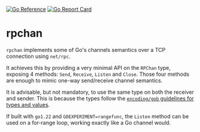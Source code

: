 [![Go Reference](https://pkg.go.dev/badge/github.com/lucafmarques/rpchan.svg)](https://pkg.go.dev/github.com/lucafmarques/rpchan)
[![Go Report Card](https://goreportcard.com/badge/github.com/lucafmarques/rpchan)](https://goreportcard.com/report/github.com/lucafmarques/rpchan)

# rpchan

`rpchan` implements some of Go's channels semantics over a TCP connection using `net/rpc`.

It achieves this by providing a very minimal API on the `RPChan` type, exposing 4 methods: `Send`, `Receive`, `Listen` and `Close`. Those four methods are enough to mimic one-way send/receive channel semantics.

It is advisable, but not mandatory, to use the same type on both the receiver and sender. This is because the types follow the [`encoding/gob` guidelines for types and values](https://pkg.go.dev/encoding/gob#hdr-Types_and_Values).

If built with `go1.22` and `GOEXPERIMENT=rangefunc`, the `Listen` method can be used on a for-range loop, working exactly like a Go channel would.
